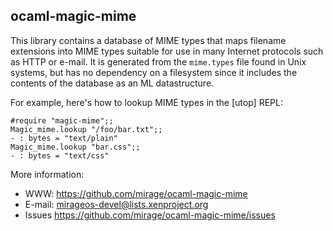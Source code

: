 ocaml-magic-mime
----------------

This library contains a database of MIME types that maps filename extensions
into MIME types suitable for use in many Internet protocols such as HTTP or
e-mail.  It is generated from the `mime.types` file found in Unix systems, but
has no dependency on a filesystem since it includes the contents of the
database as an ML datastructure.

For example, here's how to lookup MIME types in the [utop] REPL:

    #require "magic-mime";;
    Magic_mime.lookup "/foo/bar.txt";;
    - : bytes = "text/plain"
    Magic_mime.lookup "bar.css";;
    - : bytes = "text/css"

More information:

* WWW: <https://github.com/mirage/ocaml-magic-mime>
* E-mail: <mirageos-devel@lists.xenproject.org>
* Issues <https://github.com/mirage/ocaml-magic-mime/issues>
